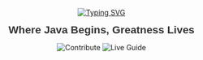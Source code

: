 <!-- ===========================
     BANNER: Make JAVA Great Again - Join Our Community
     =========================== -->

<p align="center">
  <a href="https://someshdiwan.github.io/JavaEvolution-Learning-Growing-Mastering/" target="_blank">
    <img src="https://readme-typing-svg.demolab.com?font=Fira+Code&weight=900&size=30&pause=1000&background=FFFFFF00&center=true&vCenter=true&width=435&lines=Make+JAVA+Great+Again!" alt="Typing SVG">
  </a>
</p>

<p align="center">
  <b style="font-family: sans-serif; font-size: 1.5em; color: #333;">
  Where Java Begins, Greatness Lives
</b>
</p>

<p align="center">
  <a href="https://github.com/Someshdiwan/JavaEvolution-Learning-Growing-Mastering/blob/master/CONTRIBUTING.md" target="_blank" style="text-decoration:none;">
    <img src="https://img.shields.io/badge/-Contribute-4ECDC4?style=for-the-badge&logo=github&logoColor=white" alt="Contribute">
  </a>
  <a href="https://someshdiwan.github.io/JavaEvolution-Learning-Growing-Mastering/" target="_blank" style="text-decoration:none;">
    <img src="https://img.shields.io/badge/-Open%20Live%20Guide-FF6B6B?style=for-the-badge&logo=google-chrome&logoColor=white" alt="Live Guide">
  </a>
</p>
